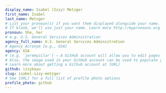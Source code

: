 ```yaml
---
display_name: Isabel (Izzy) Metzger
first_name: Isabel
last_name: Metzger
# List your pronoun(s) if you want them displayed alongside your name.
# If blank, we'll use just your name. Learn more http://mypronouns.org
pronoun: She, her
# e.g. U.S. General Services Administration
agency_full_name: U.S. General Services Administration
# Agency Acronym [e.g., GSA]
agency: GSA
# [e.g. 'jeremyzilar'] — A GitHub account will allow you to edit pages on Digital.gov.
# Also, the image used in your GitHub account can be used to populate your digital.gov profile photo.
# Learn more about getting a Github account at [URL]
github: izzykayu
slug: isabel-izzy-metzger
# See [URL] for a full list of profile photo options
profile_photo: github
---
```

